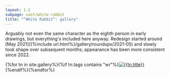 ```yaml
---
layout: 1.1
subpage: cast/white-rabbit
title: "“White Rabbit”: gallery"
---
```

Arguably not even the same character as the eighth person in early drawings, but everything's included here anyway. Redesign started around [May 2021]({%include url.html%}/gallery/roundups/2021-05) and slowly took shape over subsequent months; appearance has been more consistent since 2022.

<section id="gallery" class="artwall">{%for tn in site.gallery%}{%if tn.tags contains "wr"%}<a href="{%include url.html%}{%if tn.url contains 'roundup'%}/gallery/roundups/{{tn.slug}}{%else%}{{tn.permalink}}{%endif%}"{%if tn.url contains 'roundup'%} class="rn"{%endif%}><img src="{%include url.html%}/assets/img/gallery/{%if tn.url contains 'roundup'%}roundups/{{tn.slug}}{%else%}{%if tn.img%}{{tn.img}}{%else%}{{tn.date|date:'%Y-%m-%d'}}{%endif%}{%endif%}-tn.png" alt="{{tn.title}}"/></a>{%endif%}{%endfor%}</section>